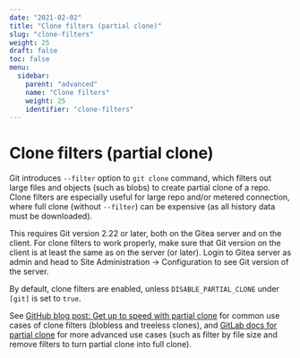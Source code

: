 ```yaml
---
date: "2021-02-02"
title: "Clone filters (partial clone)"
slug: "clone-filters"
weight: 25
draft: false
toc: false
menu:
  sidebar:
    parent: "advanced"
    name: "Clone filters"
    weight: 25
    identifier: "clone-filters"
---
```


# Clone filters (partial clone)

Git introduces `--filter` option to `git clone` command, which filters out
large files and objects (such as blobs) to create partial clone of a repo.
Clone filters are especially useful for large repo and/or metered connection,
where full clone (without `--filter`) can be expensive (as all history data
must be downloaded).

This requires Git version 2.22 or later, both on the Gitea server and on the
client. For clone filters to work properly, make sure that Git version
on the client is at least the same as on the server (or later). Login to
Gitea server as admin and head to Site Administration -> Configuration to
see Git version of the server.

By default, clone filters are enabled, unless `DISABLE_PARTIAL_CLONE` under
`[git]` is set to `true`.


See [GitHub blog post: Get up to speed with partial clone](https://github.blog/2020-12-21-get-up-to-speed-with-partial-clone-and-shallow-clone/)
for common use cases of clone filters (blobless and treeless clones), and
[GitLab docs for partial clone](https://docs.gitlab.com/ee/topics/git/partial_clone.html)
for more advanced use cases (such as filter by file size and remove
filters to turn partial clone into full clone).
